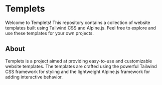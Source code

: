 # Templets

Welcome to Templets! This repository contains a collection of website templates built using Tailwind CSS and Alpine.js. Feel free to explore and use these templates for your own projects.

## About

Templets is a project aimed at providing easy-to-use and customizable website templates. The templates are crafted using the powerful Tailwind CSS framework for styling and the lightweight Alpine.js framework for adding interactive behavior.